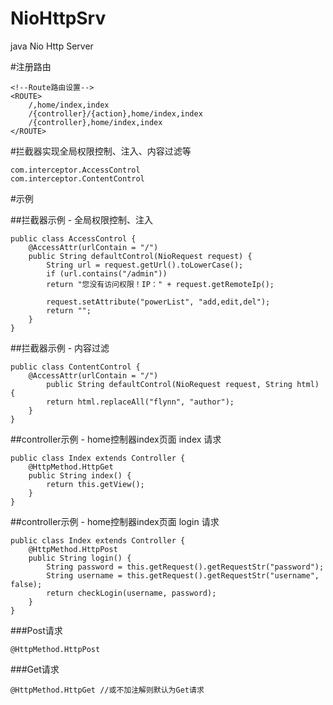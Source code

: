 # NioHttpSrv
java Nio Http Server

#注册路由

    <!--Route路由设置-->
    <ROUTE>
        /,home/index,index
        /{controller}/{action},home/index,index
        /{controller},home/index,index
    </ROUTE>

#拦截器实现全局权限控制、注入、内容过滤等

    com.interceptor.AccessControl
    com.interceptor.ContentControl

#示例

##拦截器示例 - 全局权限控制、注入

    public class AccessControl {
        @AccessAttr(urlContain = "/")
        public String defaultControl(NioRequest request) {
            String url = request.getUrl().toLowerCase();
            if (url.contains("/admin"))
            return "您没有访问权限！IP：" + request.getRemoteIp();

            request.setAttribute("powerList", "add,edit,del");
            return "";
        }
    }

##拦截器示例 - 内容过滤

    public class ContentControl {
        @AccessAttr(urlContain = "/")
            public String defaultControl(NioRequest request, String html) {
            return html.replaceAll("flynn", "author");
        }
    }

##controller示例 - home控制器index页面 index 请求

    public class Index extends Controller {
        @HttpMethod.HttpGet
        public String index() {
            return this.getView();
        }
    }

##controller示例 - home控制器index页面 login 请求

    public class Index extends Controller {
        @HttpMethod.HttpPost
        public String login() {
            String password = this.getRequest().getRequestStr("password");
            String username = this.getRequest().getRequestStr("username", false);
            return checkLogin(username, password);
        }
    }

###Post请求

    @HttpMethod.HttpPost

###Get请求

    @HttpMethod.HttpGet //或不加注解则默认为Get请求
